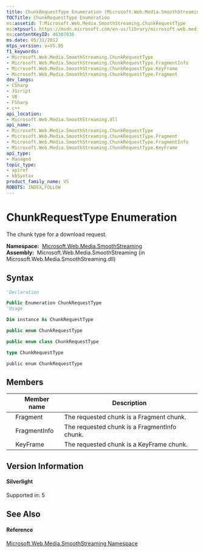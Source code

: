 ```yaml
---
title: ChunkRequestType Enumeration (Microsoft.Web.Media.SmoothStreaming)
TOCTitle: ChunkRequestType Enumeration
ms:assetid: T:Microsoft.Web.Media.SmoothStreaming.ChunkRequestType
ms:mtpsurl: https://msdn.microsoft.com/en-us/library/microsoft.web.media.smoothstreaming.chunkrequesttype(v=VS.95)
ms:contentKeyID: 46307936
ms.date: 05/31/2012
mtps_version: v=VS.95
f1_keywords:
- Microsoft.Web.Media.SmoothStreaming.ChunkRequestType
- Microsoft.Web.Media.SmoothStreaming.ChunkRequestType.FragmentInfo
- Microsoft.Web.Media.SmoothStreaming.ChunkRequestType.KeyFrame
- Microsoft.Web.Media.SmoothStreaming.ChunkRequestType.Fragment
dev_langs:
- CSharp
- JScript
- VB
- FSharp
- c++
api_location:
- Microsoft.Web.Media.SmoothStreaming.dll
api_name:
- Microsoft.Web.Media.SmoothStreaming.ChunkRequestType
- Microsoft.Web.Media.SmoothStreaming.ChunkRequestType.Fragment
- Microsoft.Web.Media.SmoothStreaming.ChunkRequestType.FragmentInfo
- Microsoft.Web.Media.SmoothStreaming.ChunkRequestType.KeyFrame
api_type:
- Managed
topic_type:
- apiref
- kbSyntax
product_family_name: VS
ROBOTS: INDEX,FOLLOW
---
```


# ChunkRequestType Enumeration

The chunk type for a download request.

**Namespace:**  [Microsoft.Web.Media.SmoothStreaming](microsoft-web-media-smoothstreaming-namespace_1.md)  
**Assembly:**  Microsoft.Web.Media.SmoothStreaming (in Microsoft.Web.Media.SmoothStreaming.dll)

## Syntax

``` vb
'Declaration

Public Enumeration ChunkRequestType
'Usage

Dim instance As ChunkRequestType
```

``` csharp
public enum ChunkRequestType
```

``` c++
public enum class ChunkRequestType
```

``` fsharp
type ChunkRequestType
```

``` jscript
public enum ChunkRequestType
```

## Members

||Member name|Description|
|--- |--- |--- |
||Fragment|The requested chunk is a Fragment chunk.|
||FragmentInfo|The requested chunk is a FragmentInfo chunk.|
||KeyFrame|The requested chunk is a KeyFrame chunk.|


## Version Information

#### Silverlight

Supported in: 5  

## See Also

#### Reference

[Microsoft.Web.Media.SmoothStreaming Namespace](microsoft-web-media-smoothstreaming-namespace_1.md)

